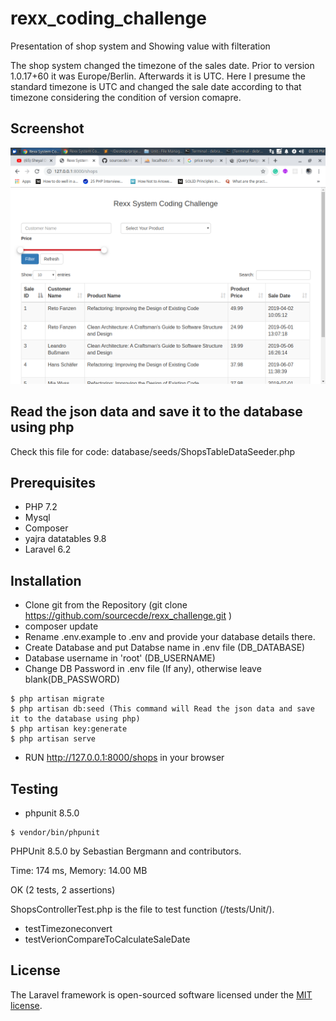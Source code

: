 # rexx_coding_challenge
Presentation of shop system and Showing value with filteration

The shop system changed the timezone of the sales date.
Prior to version 1.0.17+60 it was Europe/Berlin.
Afterwards it is UTC. Here I presume the standard timezone is UTC and changed the sale date according to that timezone considering the condition of version comapre.

## Screenshot

![alt text](https://github.com/sourcecde/rexx_challenge/blob/master/Screenshot_2019-12-23_15-58-33.png)

## Read the json data and save it to the database using php

Check this file for code:
database/seeds/ShopsTableDataSeeder.php

## Prerequisites

- PHP 7.2
- Mysql
- Composer
- yajra datatables 9.8
- Laravel 6.2


## Installation

- Clone git from the Repository (git clone https://github.com/sourcecde/rexx_challenge.git
)
- composer update
- Rename .env.example to .env and provide your database details there.
- Create Database and put Databse name in .env file (DB_DATABASE)
- Database username in 'root' (DB_USERNAME)
- Change DB Password in .env file (If any), otherwise leave blank(DB_PASSWORD)
```
$ php artisan migrate
$ php artisan db:seed (This command will Read the json data and save it to the database using php)
$ php artisan key:generate
$ php artisan serve
```
- RUN http://127.0.0.1:8000/shops in your browser

## Testing

- phpunit 8.5.0

```
$ vendor/bin/phpunit
```


PHPUnit 8.5.0 by Sebastian Bergmann and contributors.

Time: 174 ms, Memory: 14.00 MB

OK (2 tests, 2 assertions)

ShopsControllerTest.php is the file to test function (/tests/Unit/). 

- testTimezoneconvert
- testVerionCompareToCalculateSaleDate


## License

The Laravel framework is open-sourced software licensed under the [MIT license](https://opensource.org/licenses/MIT).